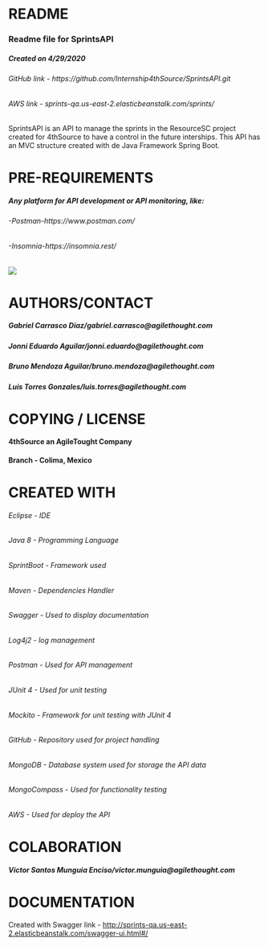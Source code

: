 # README
	
<h3>Readme file for SprintsAPI</h3>
<h5>Created on 4/29/2020</h5>
<h6>GitHub link - https://github.com/Internship4thSource/SprintsAPI.git</h6>
<h6>AWS link - sprints-qa.us-east-2.elasticbeanstalk.com/sprints/</h6>

<p>SprintsAPI is an API to manage the sprints in the ResourceSC project created
for 4thSource to have a control in the future interships. This API has an MVC 
structure created with de Java Framework Spring Boot.</p>

# PRE-REQUIREMENTS

<h5>Any platform for API development or API monitoring, like:</h5>
<h6>-Postman-https://www.postman.com/</h6>
<h6>-Insomnia-https://insomnia.rest/</h6>

<span class="avatar">
  <img src="https://github.com/github.png">
</span>

# AUTHORS/CONTACT

<h5>Gabriel Carrasco Diaz/gabriel.carrasco@agilethought.com</h5>
<h5>Jonni Eduardo Aguilar/jonni.eduardo@agilethought.com</h5>
<h5>Bruno Mendoza Aguilar/bruno.mendoza@agilethought.com</h5>
<h5>Luis Torres Gonzales/luis.torres@agilethought.com</h5>

# COPYING / LICENSE

<h4>4thSource an AgileTought Company</h4>
<h4>Branch - Colima, Mexico</h4>

# CREATED WITH

<h6>Eclipse - IDE</h6>
<h6>Java 8 - Programming Language</h6>
<h6>SprintBoot - Framework used</h6>
<h6>Maven - Dependencies Handler</h6>
<h6>Swagger - Used to display documentation</h6>
<h6>Log4j2 - log management</h6>
<h6>Postman - Used for API management</h6>
<h6>JUnit 4 - Used for unit testing</h6>
<h6>Mockito - Framework for unit testing with JUnit 4</h6>
<h6>GitHub - Repository used for project handling</h6>
<h6>MongoDB - Database system used for storage the API data</h6>
<h6>MongoCompass - Used for functionality testing</h6>
<h6>AWS - Used for deploy the API</h6>

# COLABORATION

<h5>Victor Santos Munguia Enciso/victor.munguia@agilethought.com</h5>

# DOCUMENTATION

Created with Swagger
link - http://sprints-qa.us-east-2.elasticbeanstalk.com/swagger-ui.html#/
